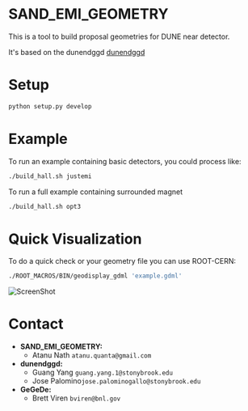 # SAND_EMI_GEOMETRY

This is a tool to build proposal geometries for DUNE near detector.

It's based on the dunendggd [dunendggd](https://github.com/gyang9/dunendggd)

# Setup

```bash
python setup.py develop
```

# Example
To run an example containing basic detectors, you could process like:
```bash
./build_hall.sh justemi
```

To run a full example containing surrounded magnet
```bash
./build_hall.sh opt3
```

# Quick Visualization
To do a quick check or your geometry file you can use ROOT-CERN:
```bash
./ROOT_MACROS/BIN/geodisplay_gdml 'example.gdml'
```

![ScreenShot](/GRAPHICS/emi.png)




# Contact
* **SAND_EMI_GEOMETRY:**
  * Atanu Nath `atanu.quanta@gmail.com`
* **dunendggd:**
  * Guang Yang `guang.yang.1@stonybrook.edu`
  * Jose Palomino`jose.palominogallo@stonybrook.edu`
* **GeGeDe:**
  * Brett Viren `bviren@bnl.gov`
